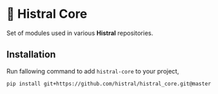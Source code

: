 # 🧠 Histral Core

Set of modules used in various **Histral** repositories.

## Installation

Run fallowing command to add `histral-core` to your project,

```bash
pip install git+https://github.com/histral/histral_core.git@master
```
